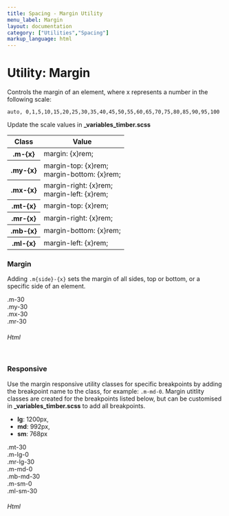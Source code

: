 ```yaml
---
title: Spacing - Margin Utility
menu_label: Margin
layout: documentation
category: ["Utilities","Spacing"]
markup_language: html
---
```


<div class="section-block">
  <div class="row pt-40 pt-md-40">
    <div class="col w-9/12 w-md-full order-2 content-inner">
      <h1 class="font-light">Utility: Margin</h1>
      <p class="mb-10">Controls the margin of an element, where x represents a number in the following scale:</p>
      <p><code class="color-indigo font-bold">auto, 0,1,5,10,15,20,25,30,35,40,45,50,55,60,65,70,75,80,85,90,95,100</code></p>
      <p>Update the scale values in <strong>_variables_timber.scss</strong></p>
      <!-- Classes -->
      <div class="table-scrollable h-400">
        <table class="table size-md rounded bg-white">
          <thead>
            <tr>
              <th> Class </th>
              <th> Value </th>
            </tr>
          </thead>
          <tbody class="font-mono">
            <tr>
              <th class="color-indigo">.m-{x}</th>
              <td> margin: {x}rem; </td>
            </tr>
            <tr>
              <th class="color-indigo">.my-{x}</th>
              <td> margin-top: {x}rem;<br> margin-bottom: {x}rem; </td>
            </tr>
            <tr>
              <th class="color-indigo">.mx-{x}</th>
              <td> margin-right: {x}rem;<br> margin-left: {x}rem; </td>
            </tr>
            <tr>
              <th class="color-indigo">.mt-{x}</th>
              <td> margin-top: {x}rem; </td>
            </tr>
            <tr>
              <th class="color-indigo">.mr-{x}</th>
              <td> margin-right: {x}rem; </td>
            </tr>
            <tr>
              <th class="color-indigo">.mb-{x}</th>
              <td> margin-bottom: {x}rem; </td>
            </tr>
            <tr>
              <th class="color-indigo">.ml-{x}</th>
              <td> margin-left: {x}rem; </td>
            </tr>
          </tbody>
        </table>
      </div>
      <!-- Classes End -->
      <!-- Demo Block -->
      <div class="demo-block mt-80">
        <h3 class="font-light">Margin</h3>
        <p>Adding <code class="color-indigo font-bold">.m{side}-{x}</code> sets the margin of all sides, top or bottom, or a specific side of an element.</p>
        <div class="p-30 flex flex-wrap justify-around rounded bg-grey-ultralight">
          <div class="m-5 relative rounded bg-green color-white">
            <div class="w-100 h-100 m-30 rounded bg-grey-darkest color-white center"><span class="text-small">.m-30</span></div>
          </div>
          <div class="w-150 m-5 relative rounded bg-green color-white">
            <div class="w-full h-100 my-30 bg-grey-darkest color-white center"><span class="text-small">.my-30</span></div>
          </div>
          <div class="h-150 m-5 relative rounded bg-green color-white">
            <div class="w-100 h-full mx-30 bg-grey-darkest color-white center"><span class="text-small">.mx-30</span></div>
          </div>
          <div class="w-150 h-150 m-5 relative rounded bg-green color-white">
            <div class="w-120 h-full mr-30 rounded-l bg-grey-darkest color-white center"><span class="text-small">.mr-30</span></div>
          </div>
        </div>
      </div>
      <!-- Demo Block End -->
      <!-- code -->
      <h6 class="uppercase">Html</h6>
      <div class="rounded p-20 overflow-y-scroll mb-0 bg-gradient-grey-ultralight border-l border-4 border-solid border-indigo">
        <pre class="m-0 language-html"><code class="inline-block scrolling-touch"><!--<div class="m-5 relative rounded bg-green color-white"><div class="w-100 h-100 m-30 rounded bg-grey-darkest color-white center"><span class="text-small">.m-30</span></div></div>
<div class="w-150 m-5 relative rounded bg-green color-white"><div class="w-full h-100 my-30 bg-grey-darkest color-white center"><span class="text-small">.my-30</span></div></div>
<div class="h-150 m-5 relative rounded bg-green color-white"><div class="w-100 h-full mx-30 bg-grey-darkest color-white center"><span class="text-small">.mx-30</span></div></div>
<div class="w-150 h-150 m-5 relative rounded bg-green color-white"><div class="w-120 h-full mr-30 rounded-l bg-grey-darkest color-white center"><span class="text-small">.mr-30</span></div></div>
--></code></pre>
      </div>
      <!-- code -->
      <!-- Demo Block -->
      <div class="demo-block mt-80">
        <h3 class="font-light">Responsive</h3>
        <p>Use the margin responsive utility classes for specific breakpoints by adding the breakpoint name to the class, for example: <code class="color-indigo font-bold">.m-md-0</code>. Margin utitlity classes are created for the breakpoints listed below, but can be customised in <strong>_variables_timber.scss</strong> to add all breakpoints.</p>
        <ul class="list-none">
          <li><strong>lg</strong>: 1200px,</li>
          <li><strong>md</strong>: 992px,</li>
          <li><strong>sm</strong>: 768px</li>
        </ul>
        <div class="p-30 flex flex-wrap justify-around rounded bg-grey-ultralight">
          <div class="relative rounded bg-green color-white">
            <div class="w-min-200 p-5 h-min-200 p-5 mt-30 m-lg-0 mr-lg-30 m-md-0 mb-md-30 m-sm-0 ml-sm-30 rounded-b rounded-lg-l rounded-md-t rounded-sm-r bg-grey-darkest color-white"><span class="text-small">.mt-30<br>.m-lg-0<br>.mr-lg-30<br>.m-md-0<br>.mb-md-30<br>.m-sm-0<br>.ml-sm-30</span></div>
          </div>
        </div>
      </div>
      <!-- Demo Block End -->
      <!-- code -->
      <h6 class="uppercase">Html</h6>
      <div class="rounded p-20 overflow-y-scroll mb-0 bg-gradient-grey-ultralight border-l border-4 border-solid border-indigo">
        <pre class="m-0 language-html"><code class="inline-block scrolling-touch"><!--<div class="w-min-200 p-5 h-min-200 p-5 mt-30 m-lg-0 mr-lg-30 m-md-0 mb-md-30 m-sm-0 ml-sm-30 rounded-b rounded-lg-l rounded-md-t rounded-sm-r bg-grey-darkest color-white"><span class="text-small">.mt-30<br>.m-lg-0<br>.mr-lg-30<br>.m-md-0<br>.mb-md-30<br>.m-sm-0<br>.ml-sm-30</span></div>
--></code></pre>
      </div>
      <!-- code -->
    </div>
    <!-- Content Inner End -->
  </div>
</div>

